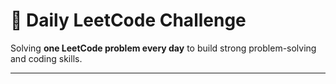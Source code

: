 # 🧠 Daily LeetCode Challenge

Solving **one LeetCode problem every day** to build strong problem-solving and coding skills.

---
